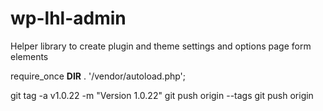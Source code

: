 # wp-lhl-admin
Helper library to create plugin and theme settings and options page form elements


require_once __DIR__ . '/vendor/autoload.php';

git tag -a v1.0.22 -m "Version 1.0.22"
git push origin --tags
git push origin